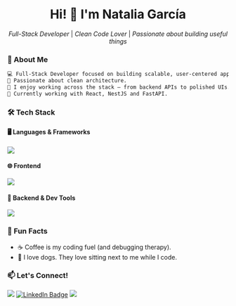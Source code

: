 <h1 align="center">Hi! 👋 I'm Natalia García</h1>

<p align="center">
  <em>Full-Stack Developer</em> | <em>Clean Code Lover</em> | <em>Passionate about building useful things</em>
</p>

### 🧠 About Me

```txt
💻 Full-Stack Developer focused on building scalable, user-centered apps.
🌱 Passionate about clean architecture.
🎯 I enjoy working across the stack — from backend APIs to polished UIs.
📍 Currently working with React, NestJS and FastAPI.
```

### 🛠 Tech Stack

#### 🖥️ Languages & Frameworks

<p align="left">
  <img src="https://skillicons.dev/icons?i=ts,js,py,html,css,dotnet" />
</p>

#### 🌐 Frontend

<p align="left">
  <img src="https://skillicons.dev/icons?i=react,nextjs,angular,tailwind" />
</p>

#### 🔧 Backend & Dev Tools

<p align="left">
  <img src="https://skillicons.dev/icons?i=nestjs,fastapi,spring,mysql,postgres,azure,docker" />
</p>


### 🌸 Fun Facts

- ☕ Coffee is my coding fuel (and debugging therapy).
- 🐶 I love dogs. They love sitting next to me while I code.

### 📫 Let's Connect!

<p align="left">
  <a href="mailto:ngarciarios2001@gmail.com"><img src="https://img.shields.io/badge/email-ngarciarios2001%40gmail.com-8A2BE2?style=flat&logo=gmail&logoColor=white"/></a>
<a href="https://www.linkedin.com/in/natalia-andrea-garcia-rios/" target="_blank">
  <img src="https://img.shields.io/badge/LinkedIn-Profile-blue?style=flat&logo=linkedin&logoColor=white" alt="LinkedIn Badge"/></a>
  <a href="https://github.com/natandreli"><img src="https://img.shields.io/badge/GitHub-natandreli-333?style=flat&logo=github&logoColor=white"/></a>
</p>
